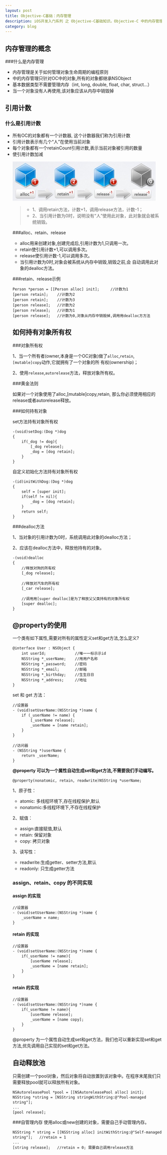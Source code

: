 ```yaml
---
layout: post
title: Objective-C基础：内存管理
description: iOS开发入门系列 之 Objective-C基础知识。Objective-C 中的内存管理。
category: blog
---
```


内存管理的概念
------------

###什么是内存管理

<ul>
	<li>内存管理是关于如何管理对象生命周期的编程原则</li>
	<li>中的内存管理只针对OC中的对象,所有的对象都继承NSObject</li>
	<li>基本数据类型不需要管理内存（int, long, double, float, char, struct...）</li>
	<li>当一个对象没有人再使用,该对象应该从内存中销毁掉</li>
</ul>


引用计数
-------

### 什么是引用计数

<ul>
	<li>所有OC的对象都有一个计数器, 这个计数器我们称为引用计数</li>
	<li>引用计数表示有几个“人”在使用当前对象</li>
	<li>每个对象都有一个retainCount引用计数,表示当前对象被引用的数量</li>
	<li>使引用计数加减</li>
</ol>

![引用计数加减](/images/ocneicun/nei01.png)

><ul><li>1、调用retain方法，计数+1，调用release方法，计数-1；</li>
><li>2、当引用计数为0时，说明没有“人”使用此对象，此对象就会被系统销毁。</li></ul>

###alloc、retain、release

<ul>
	<li>alloc用来创建对象,创建完成后,引用计数为1,只调用一次。</li>
	<li>retain使引用计数+1,可以调用多次。</li>
	<li>release使引用计数-1,可以调用多次。</li>
	<li>当引用计数为0时,对象会被系统从内存中销毁,销毁之前,会 自动调用此对象的dealloc方法。</li>
</ul>

###retain、release示例

```
Person *person = [[Person alloc] init]; 	//计数为1
[person retain];	//计数为2
[person retain];	//计数为3
[person release];	//计数为2
[person release];	//计数为1 
[person release];	//计数为0,对象从内存中销毁掉,调⽤用dealloc⽅方法
```


如何持有对象所有权
----------------

###对象所有权

1、当一个所有者(owner,本身是一个OC对象)做了`alloc`,`retain`,`[mutable]copy`动作,它就拥有了一个对象的所 有权(ownership)；

2、使用`release`,`autorelease`方法，释放对象所有权。

###黄金法则

如果对一个对象使用了alloc,[mutable]copy,retain, 那么你必须使用相应的release或者autorelease释放。

###如何持有对象

set方法持有对象所有权

```
-(void)setDog:(Dog *)dog
{
	if(_dog != dog){
		[_dog release];
		_dog = [dog retain];
	}
}
```

自定义初始化方法持有对象所有权

```
-(id)initWithDog:(Dog *)dog
{
	self = [super init];
	if(self != nil){
		_dog = [dog retain];
	}
	return self;
}
```

###dealloc方法

1、当对象的引用计数为0时，系统调用此对象的dealloc方法；

2、应该在dealloc方法中，释放他持有的对象。

```
-(void)dealloc
{
	//释放对狗的所有权
	[_dog release];

	//释放对汽车的所有权
	[_car release];

	//调⽤用[super dealloc]是为了释放⽗父类持有的对象所有权
	[super dealloc];
}
```


@property的使用
--------------

一个类有如下属性,需要对所有的属性定义set和get方法,怎么定义?

```
@interface User : NSObject {
	int userId; 			//唯⼀一标⽰示id 
	NSString *_userName; 	//⽤用户名称 
	NSString *_password; 	//密码 
	NSString *_email; 		//邮箱 
	NSString *_birthday; 	//⽣生⽇日 
	NSString *_address; 	//地址
}
```

set 和 get 方法：

```
//设置器
- (void)setUserName:(NSString *)name {
    if (_userName != name) {
        [_userName release];
        _userName = [name retain];
	} 
}

//访问器
- (NSString *)userName {
    return _userName;
}
```

<strong>@property 可以为一个属性自动生成set和get方法,不需要我们手动编写。</strong>

	@property(nonatomic, retain, readwrite)NSString *userName;

1、原子性：
<ul>
	<li>atomic: 多线程环境下,存在线程保护,默认</li>
	<li>nonatomic:多线程环境下,不存在线程保护</li>
</ul>

2、赋值：
<ul>
	<li>assign:直接赋值,默认</li>
	<li>retain: 保留对象</li>
	<li>copy: 拷贝对象</li>
</ul>

3、读写性：
<ul>
	<li>readwrite:生成getter、setter方法,默认</li>
	<li>readonly: 只生成getter方法</li>
</ul>

### assign、retain、copy 的不同实现
#### assign 的实现
```
//设置器
- (void)setUserName:(NSString *)name {
	_userName = name;
}
```

#### retain 的实现
```
//设置器
- (void)setUserName:(NSString *)name {
	if(_userName != name){
		[userName release];
		_userName = [name retain];
	}
}
```

#### retain 的实现
```
//设置器
- (void)setUserName:(NSString *)name {
	if(_userName != name){
		[userName release];
		_userName = [name copy];
	}
}
```
@property 为一个属性自动生成set和get方法，我们也可以重新实现set和get方法,优先调用自己实现的set和get方法。

自动释放池
---------

只需创建一个pool对象，然后对象将自动放置到该对象中。在程序末尾我们只需要释放pool就可以释放所有对象。

```
NSAutoreleasePool *pool = [[NSAutoreleasePool alloc] init];
NSString *string = [NSString stringWithString:@"Pool-managed string"];
...
[pool release];
```

###自管理内存
使用alloc或new创建的对象，需要自己手动管理内存。

```
NSString * string = [[NSString alloc] initWithString:@"Self-managed string"];	//retain = 1
...
[string release];	//retain = 0; 需要自己调用release方法
```
